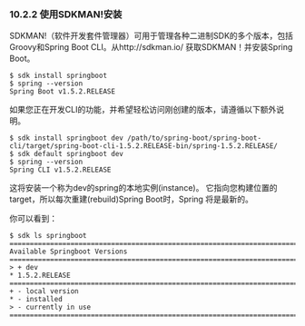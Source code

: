 ### 10.2.2 使用SDKMAN!安装

SDKMAN!（软件开发套件管理器）可用于管理各种二进制SDK的多个版本，包括Groovy和Spring Boot CLI。从http://sdkman.io/ 获取SDKMAN！并安装Spring Boot。
```
$ sdk install springboot
$ spring --version
Spring Boot v1.5.2.RELEASE
```
如果您正在开发CLI的功能，并希望轻松访问刚创建的版本，请遵循以下额外说明。
```
$ sdk install springboot dev /path/to/spring-boot/spring-boot-cli/target/spring-boot-cli-1.5.2.RELEASE-bin/spring-1.5.2.RELEASE/
$ sdk default springboot dev
$ spring --version
Spring CLI v1.5.2.RELEASE
```
这将安装一个称为dev的spring的本地实例(instance)。 它指向您构建位置的target，所以每次重建(rebuild)Spring Boot时，Spring 将是最新的。

你可以看到：
```
$ sdk ls springboot
================================================================================
Available Springboot Versions
================================================================================
> + dev
* 1.5.2.RELEASE
================================================================================
+ - local version
* - installed
> - currently in use
================================================================================
```